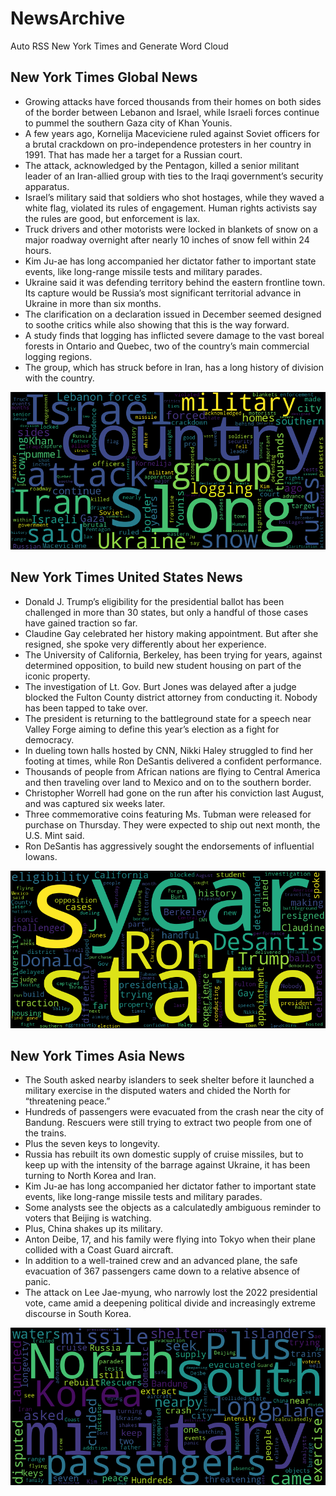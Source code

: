 # NewsArchive
Auto RSS New York Times and Generate Word Cloud

## New York Times Global News
* Growing attacks have forced thousands from their homes on both sides of the border between Lebanon and Israel, while Israeli forces continue to pummel the southern Gaza city of Khan Younis.
* A few years ago, Kornelija Maceviciene ruled against Soviet officers for a brutal crackdown on pro-independence protesters in her country in 1991. That has made her a target for a Russian court.
* The attack, acknowledged by the Pentagon, killed a senior militant leader of an Iran-allied group with ties to the Iraqi government’s security apparatus.
* Israel’s military said that soldiers who shot hostages, while they waved a white flag, violated its rules of engagement. Human rights activists say the rules are good, but enforcement is lax.
* Truck drivers and other motorists were locked in blankets of snow on a major roadway overnight after nearly 10 inches of snow fell within 24 hours.
* Kim Ju-ae has long accompanied her dictator father to important state events, like long-range missile tests and military parades.
* Ukraine said it was defending territory behind the eastern frontline town. Its capture would be Russia’s most significant territorial advance in Ukraine in more than six months.
* The clarification on a declaration issued in December seemed designed to soothe critics while also showing that this is the way forward.
* A study finds that logging has inflicted severe damage to the vast boreal forests in Ontario and Quebec, two of the country’s main commercial logging regions.
* The group, which has struck before in Iran, has a long history of division with the country.

![Global](./global.png)
## New York Times United States News
* Donald J. Trump’s eligibility for the presidential ballot has been challenged in more than 30 states, but only a handful of those cases have gained traction so far.
* Claudine Gay celebrated her history making appointment. But after she resigned, she spoke very differently about her experience.
* The University of California, Berkeley, has been trying for years, against determined opposition, to build new student housing on part of the iconic property.
* The investigation of Lt. Gov. Burt Jones was delayed after a judge blocked the Fulton County district attorney from conducting it. Nobody has been tapped to take over.
* The president is returning to the battleground state for a speech near Valley Forge aiming to define this year’s election as a fight for democracy.
* In dueling town halls hosted by CNN, Nikki Haley struggled to find her footing at times, while Ron DeSantis delivered a confident performance.
* Thousands of people from African nations are flying to Central America and then traveling over land to Mexico and on to the southern border.
* Christopher Worrell had gone on the run after his conviction last August, and was captured six weeks later.
* Three commemorative coins featuring Ms. Tubman were released for purchase on Thursday. They were expected to ship out next month, the U.S. Mint said.
* Ron DeSantis has aggressively sought the endorsements of influential Iowans.

![US](./usnews.png)
## New York Times Asia News
* The South asked nearby islanders to seek shelter before it launched a military exercise in the disputed waters and chided the North for “threatening peace.”
* Hundreds of passengers were evacuated from the crash near the city of Bandung. Rescuers were still trying to extract two people from one of the trains.
* Plus the seven keys to longevity.
* Russia has rebuilt its own domestic supply of cruise missiles, but to keep up with the intensity of the barrage against Ukraine, it has been turning to North Korea and Iran.
* Kim Ju-ae has long accompanied her dictator father to important state events, like long-range missile tests and military parades.
* Some analysts see the objects as a calculatedly ambiguous reminder to voters that Beijing is watching.
* Plus, China shakes up its military.
* Anton Deibe, 17, and his family were flying into Tokyo when their plane collided with a Coast Guard aircraft.
* In addition to a well-trained crew and an advanced plane, the safe evacuation of 367 passengers came down to a relative absence of panic.
* The attack on Lee Jae-myung, who narrowly lost the 2022 presidential vote, came amid a deepening political divide and increasingly extreme discourse in South Korea.

![Asian](./asian.png)
